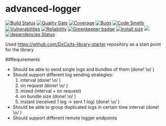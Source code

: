 # advanced-logger

[![Build Status](https://travis-ci.org/AlexeyPopovUA/universal-logger.svg?branch=master)](https://travis-ci.org/AlexeyPopovUA/universal-logger)
[![Quality Gate](https://sonarcloud.io/api/project_badges/measure?project=advanced-logger&metric=alert_status)](https://sonarcloud.io/dashboard/index/advanced-logger)
[![Coverage](https://sonarcloud.io/api/project_badges/measure?project=advanced-logger&metric=coverage)](https://sonarcloud.io/dashboard/index/advanced-logger)
[![Bugs](https://sonarcloud.io/api/project_badges/measure?project=advanced-logger&metric=bugs)](https://sonarcloud.io/dashboard/index/advanced-logger)
[![Code Smells](https://sonarcloud.io/api/project_badges/measure?project=advanced-logger&metric=code_smells)](https://sonarcloud.io/dashboard/index/advanced-logger)
[![Vulnerabilities](https://sonarcloud.io/api/project_badges/measure?project=advanced-logger&metric=vulnerabilities)](https://sonarcloud.io/dashboard/index/advanced-logger)
[![Reliability](https://sonarcloud.io/api/project_badges/measure?project=advanced-logger&metric=reliability_rating)](https://sonarcloud.io/dashboard/index/advanced-logger)
[![Greenkeeper badge](https://badges.greenkeeper.io/AlexeyPopovUA/universal-logger.svg)](https://greenkeeper.io/)
[![install size](https://packagephobia.now.sh/badge?p=advanced-logger@1.0.9)](https://packagephobia.now.sh/result?p=advanced-logger@1.0.9)
[![](https://data.jsdelivr.com/v1/package/npm/advanced-logger/badge)](https://www.jsdelivr.com/package/npm/advanced-logger)
[![dependencies Status](https://david-dm.org/AlexeyPopovUA/universal-logger/status.svg)](https://david-dm.org/AlexeyPopovUA/universal-logger)

Used https://github.com/DxCx/ts-library-starter repository as a start point for the library

##Requirements

* Should be able to send single logs and bundles of them (done! \o/ )
* Should support different log sending strategies:
  1.  interval (done! \o/ )
  2.  on request (done! \o/ )
  3.  mixed (interval + on request)
  4.  on bundle size (done! \o/ )
  5.  instant (received 1 log -> sent 1 log) (done! \o/ )
* Should be able to group duplicated logs in certain time interval (done! \o/ )
* Should support different remote logger endpoints
